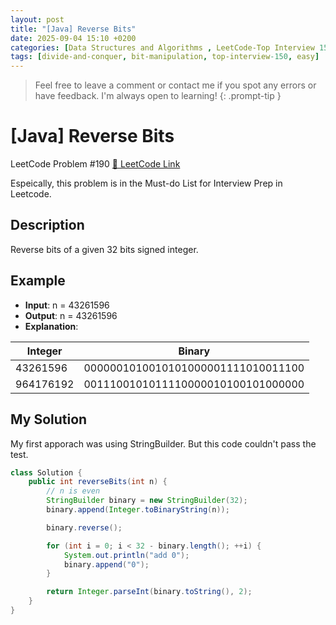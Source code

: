 ```yaml
---
layout: post
title: "[Java] Reverse Bits"
date: 2025-09-04 15:10 +0200
categories: [Data Structures and Algorithms , LeetCode-Top Interview 150]
tags: [divide-and-conquer, bit-manipulation, top-interview-150, easy]
---
```


> Feel free to leave a comment or contact me if you spot any errors or have feedback. I'm always open to learning!
{: .prompt-tip }
 

# [Java] Reverse Bits

LeetCode Problem #190 [🔗 LeetCode Link](https://leetcode.com/problems/reverse-bits/description/)


Espeically, this problem is in the Must-do List for Interview Prep in Leetcode. 


## Description

Reverse bits of a given 32 bits signed integer.


## Example


* **Input**: n = 43261596
* **Output**: n = 43261596
* **Explanation**: 

| Integer   | Binary                             |
|-----------|------------------------------------|
| 43261596  | 0000001010010101000001111010011100 |
| 964176192 | 0011100101011110000010100101000000 |


## My Solution

My first apporach was using StringBuilder. But this code couldn't pass the test. 

```java
class Solution {
    public int reverseBits(int n) {
        // n is even
        StringBuilder binary = new StringBuilder(32);
        binary.append(Integer.toBinaryString(n));

        binary.reverse();

        for (int i = 0; i < 32 - binary.length(); ++i) {
            System.out.println("add 0");
            binary.append("0");
        }

        return Integer.parseInt(binary.toString(), 2);
    }
}
```
